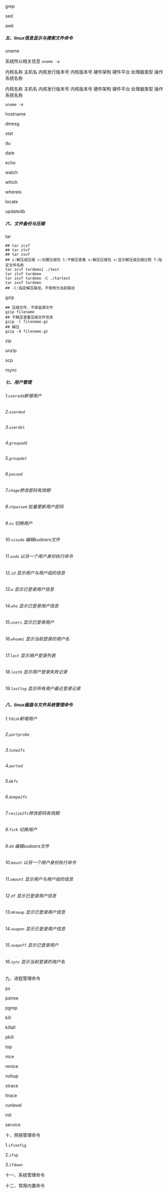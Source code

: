 grep

sed

awk

##### 五、linux信息显示与搜索文件命令

uname

系统所以相关信息  `uname -a`

内核名称 主机名 内核发行版本号 内核版本号 硬件架构 硬件平台 处理器类型 操作系统名称

内核名称 主机名 内核发行版本号 内核版本号 硬件架构 硬件平台 处理器类型 操作系统名称

`uname -m` 

hostname

dmesg

stat

du

date

echo

watch

which

whereis

locate

updatedb

##### 六、文件备份与压缩

tar

```
## tar zcvf
## tar ztvf
## tar zxvf
## z:解压或压缩 c:创建压缩包 t:不解压查看 x:解压压缩包 v:显示解压或压缩过程 f:指定文件名称
tar zcvf tardemo1 ./test
tar ztvf tardemo
tar zxvf tardemo -C ./tartest
tar zxvf tardemo
## -C:指定解压路径，不使用为当前路径
```

gzip 

```
## 压缩文件，不保留源文件
gzip filename
## 不解压查看压缩文件信息
gzip -l filename.gz
## 解压
gzip -d filename.gz
```

zip

unzip

scp

rsync



##### 七、用户管理

###### 1.`useradd`新增用户

###### 2.`usermod`

###### 3.`userdel`

###### 4.`groupadd`

###### 5.`groupdel`

###### 6.`passwd`

###### 7.`chage`修改密码有效期

###### 8.`chpasswd` 批量更新用户密码

###### 9.`su`	切换用户

###### 10.`visudo` 编辑sudoers文件

###### 11.`sudo` 以另一个用户身份执行命令

###### 12.`id` 显示用户与用户组的信息

###### 13.`w` 显示已登录用户信息

###### 14.`who` 显示已登录用户信息

###### 15.`users` 显示已登录用户

###### 16.`whoami` 显示当前登录的用户名

###### 17.`last` 显示用户登录列表

###### 18.`lastb` 显示用户登录失败记录

###### 19.`lastlog` 显示所有用户最近登录记录

##### 八、linux磁盘与文件系统管理命令

###### 1.`fdisk`新增用户

###### 2.`partprobe`

###### 3.`tune2fs`

###### 4.`parted`

###### 5.`mkfs`

###### 6.`dumpe2fs`

###### 7.`resize2fs`修改密码有效期

###### 8.`fsck`	切换用户

###### 9.`dd` 编辑sudoers文件

###### 10.`mount` 以另一个用户身份执行命令

###### 11.`umount` 显示用户与用户组的信息

###### 12.`df` 显示已登录用户信息

###### 13.`mkswap` 显示已登录用户信息

###### 14.`swapon` 显示已登录用户信息

###### 15.`swapoff` 显示已登录用户

###### 16.`sync` 显示当前登录的用户名

九、进程管理命令

ps

pstree

pgrep

kill

killall

pkill

top

nice

renice

nohup

strace

ltrace

runlevel

init

service

十、网络管理命令

1.`ifconfig`

2.`ifup`

3.`ifdown`

十一、系统管理命令

十二、常用内置命令